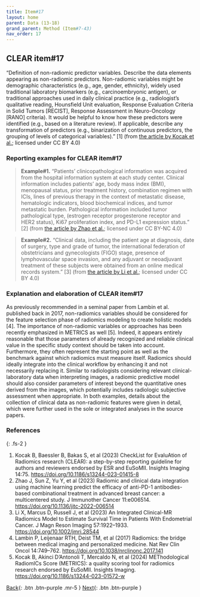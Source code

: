 ```yaml
---
title: Item#17
layout: home
parent: Data (13-18)
grand_parent: Method (Item#7-43)
nav_order: 17
---
```


## CLEAR item#17


“Definition of non-radiomic predictor variables. Describe the data elements appearing as non-radiomic predictors. Non-radiomic variables might be demographic characteristics (e.g., age, gender, ethnicity), widely used traditional laboratory biomarkers (e.g., carcinoembryonic antigen), or traditional approaches used in daily clinical practice (e.g., radiologist’s qualitative reading, Hounsfield Unit evaluation, Response Evaluation Criteria in Solid Tumors [RECIST], Response Assessment in Neuro-Oncology [RANO] criteria). It would be helpful to know how these predictors were identified (e.g., based on a literature review). If applicable, describe any transformation of predictors (e.g., binarization of continuous predictors, the grouping of levels of categorical variables).”  [1] (from [the article by Kocak et al.](https://insightsimaging.springeropen.com/articles/10.1186/s13244-023-01415-8); licensed under CC BY 4.0)


### Reporting examples for CLEAR item#17

> **Example#1.** “Patients’ clinicopathological information was acquired from the hospital information system at each study center. Clinical information includes patients’ age, body mass index (BMI), menopausal status, prior treatment history, combination regimen with ICIs, lines of previous therapy in the context of metastatic disease, hematologic indicators, blood biochemical indices, and tumor metastatic burden. Pathological information included tumor pathological type, (estrogen receptor progesterone receptor and HER2 status), Ki67 proliferation index, and PD-L1 expression status.” [2] (from [the article by Zhao et al.](https://doi.org/10.1136/jitc-2022-006514); licensed under CC BY-NC 4.0)

> **Example#2.** “Clinical data, including the patient age at diagnosis, date of surgery, type and grade of tumor, the international federation of obstetricians and gynecologists (FIGO) stage, presence of lymphovascular space invasion, and any adjuvant or neoadjuvant treatment of these subjects were obtained from an online medical records system.” [3] (from [the article by Li et al.](https://doi.org/10.1002/jmri.28544); licensed under CC BY 4.0)

### Explanation and elaboration of CLEAR item#17

As previously recommended in a seminal paper from Lambin et al. published back in 2017, non-radiomics variables should be considered for the feature selection phase of radiomics modeling to create holistic models [4]. The importance of non-radiomic variables or approaches has been recently emphasized in METRICS as well [5]. Indeed, it appears entirely reasonable that those parameters of already recognized and reliable clinical value in the specific study context should be taken into account. Furthermore, they often represent the starting point as well as the benchmark against which radiomics must measure itself. Radiomics should ideally integrate into the clinical workflow by enhancing it and not necessarily replacing it. Similar to radiologists considering relevant clinical-laboratory data when interpreting images, a radiomic predictive model should also consider parameters of interest beyond the quantitative ones derived from the images, which potentially includes radiologic subjective assessment when appropriate. In both examples, details about the collection of clinical data as non-radiomic features were given in detail, which were further used in the sole or integrated analyses in the source papers. 

### References

{: .fs-2 }

1. 	Kocak B, Baessler B, Bakas S, et al (2023) CheckList for EvaluAtion of Radiomics research (CLEAR): a step-by-step reporting guideline for authors and reviewers endorsed by ESR and EuSoMII. Insights Imaging 14:75. https://doi.org/10.1186/s13244-023-01415-8
2. 	Zhao J, Sun Z, Yu Y, et al (2023) Radiomic and clinical data integration using machine learning predict the efficacy of anti-PD-1 antibodies-based combinational treatment in advanced breast cancer: a multicentered study. J Immunother Cancer 11:e006514. https://doi.org/10.1136/jitc-2022-006514
3. 	Li X, Marcus D, Russell J, et al (2023) An Integrated Clinical-MR Radiomics Model to Estimate Survival Time in Patients With Endometrial Cancer. J Magn Reson Imaging 57:1922–1933. https://doi.org/10.1002/jmri.28544
4. 	Lambin P, Leijenaar RTH, Deist TM, et al (2017) Radiomics: the bridge between medical imaging and personalized medicine. Nat Rev Clin Oncol 14:749–762. https://doi.org/10.1038/nrclinonc.2017.141
5. 	Kocak B, Akinci D’Antonoli T, Mercaldo N, et al (2024) METhodological RadiomICs Score (METRICS): a quality scoring tool for radiomics research endorsed by EuSoMII. Insights Imaging. https://doi.org/10.1186/s13244-023-01572-w


[Back](https://radiomic.github.io/CLEAR-E3/docs/Method%20(Item%207-43)/Data%20(13-18)/Item16.html){: .btn .btn-purple .mr-5 }
[Next](https://radiomic.github.io/CLEAR-E3/docs/Method%20(Item%207-43)/Data%20(13-18)/Item18.html){: .btn .btn-purple   }
